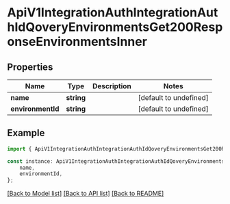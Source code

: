 # ApiV1IntegrationAuthIntegrationAuthIdQoveryEnvironmentsGet200ResponseEnvironmentsInner


## Properties

Name | Type | Description | Notes
------------ | ------------- | ------------- | -------------
**name** | **string** |  | [default to undefined]
**environmentId** | **string** |  | [default to undefined]

## Example

```typescript
import { ApiV1IntegrationAuthIntegrationAuthIdQoveryEnvironmentsGet200ResponseEnvironmentsInner } from './api';

const instance: ApiV1IntegrationAuthIntegrationAuthIdQoveryEnvironmentsGet200ResponseEnvironmentsInner = {
    name,
    environmentId,
};
```

[[Back to Model list]](../README.md#documentation-for-models) [[Back to API list]](../README.md#documentation-for-api-endpoints) [[Back to README]](../README.md)
